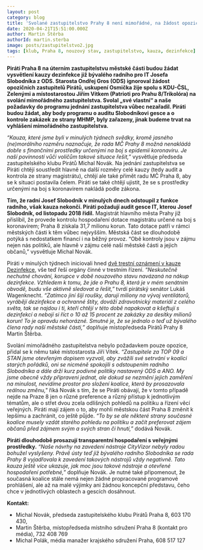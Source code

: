 ```yaml
---
layout: post
category: blog
title: 'Svolané zastupitelstvo Prahy 8 není mimořádné, na žádost opozice a místostarosty nebral starosta Gros zřetel'
date: 2020-04-21T15:51:00.000Z
author: Martin Štěrba
authorId: martin.sterba
image: posts/zastupitelstvo2.jpg
tags: [klub, Praha 8, nouzový stav, zastupitelstvo, kauza, dezinfekce]
---
```


**Piráti Praha 8 na úterním zastupitelstvu městské části budou žádat vysvětlení kauzy dezinfekce již bývalého radního pro IT Josefa Slobodníka z ODS. Starosta Ondřej Gros (ODS) ignoroval žádost opozičních zastupitelů Pirátů, uskupení Osmička žije spolu s KDU-ČSL, Zelenými a místostarostou Jiřím Vítkem (Patrioti pro Prahu 8/Trikolóra) na svolání mimořádného zastupitelstva. Svolal „své vlastní“ a naše požadavky do programu jednání zastupitelstva vůbec nezařadil. Piráti budou žádat, aby body programu o auditu Slobodníkovi gesce a o kontrole zakázek ze strany MHMP, byly zařazeny, jinak budeme trvat na vyhlášení mimořádného zastupitelstva.**

*“Kauza, které jsme byli v minulých týdnech svědky, kromě jasného (ne)morálního rozměru naznačuje, že rada MČ Prahy 8 možná nenakládá dobře s finančními prostředky určenými na boj s epidemií koronaviru. Je naší povinností vůči voličům takové situace řešit,”* vysvětluje předseda zastupitelského klubu Pirátů Michal Novák. Na jednání zastupitelstva se Piráti chtějí soustředit hlavně na další rozměry celé kauzy (tedy audit a kontrola ze strany magistrátu), chtějí ale také přimět radu MČ Praha 8, aby se k situaci postavila čelem. Piráti se také chtějí ujistit, že se s prostředky určenými na boj s koronavirem nakládá podle zákona. 

**Tím, že radní Josef Slobodník v minulých dnech odstoupil z funkce radního, však kauza nekončí. Piráti požadují audit gesce IT, kterou Josef Slobodník, od listopadu 2018 řídil.** Magistrát hlavního města Prahy již přislíbil, že provede kontrolu hospodaření dotace magistrátu určené na boj s koronavirem; Praha 8 získala 31,7 milionu korun. Tato dotace patří v rámci městských části k těm vůbec nejvyšším. Městská část se dlouhodobě potýká s nedostatkem financí i na běžný provoz. “Obě kontroly jsou v zájmu nejen nás politiků, ale hlavně v zájmu celé naší městské části a jejich občanů,” vysvětluje Michal Novák. 

Piráti v minulých týdnech iniciovali hned [dvě trestní oznámení v kauze Dezinfekce](https://praha8.pirati.cz/aktuality/podavame-trestni-oznameni.html), vše teď řeší orgány činné v trestním řízení. *“Neskutečně nechutné chování, korupce v době nouzového stavu navázaná na nákup dezinfekce. Vzhledem k tomu, že jde o Prahu 8, která je v mém senátním obvodě, budu vše aktivně sledovat a řešit,”* tvrdí pirátský senátor Lukáš Wagenknecht. *“Zatímco jiní šijí roušky, darují miliony na vývoj ventilátorů, vyrábějí dezinfekce a ochranné štíty, dováží zdravotnický materiál z celého světa, tak se najdou i ti, kteří chtějí v této době napakovat a kšeftují s dezinfekcí a nebojí si říct o 10 až 15 procent ze zakázky za desítky milionů korun! To je opravdu nehorázné. Smutné je, že se jednalo o teď už bývalého člena rady naší městské části,”* doplňuje místopředseda Pirátů Prahy 8 Martin Štěrba.

Svolání mimořádného zastupitelstva nebylo požadavkem pouze opozice, přidal se k němu také místostarosta Jiří Vítek. *“Zastupitele za TOP 09 a STAN jsme otevřeným dopisem vyzvali, aby zvážili své setrvání v koalici starých pořádků, oni se nicméně spokojili s odstoupením radního Slobodníka a dále drží kurz podivné politiky nastavený ODS a ANO. My jsme obecně vždy připraveni jednat, ale dokud se nezmění jejich zaměření na minulost, nevidíme prostor pro složení koalice, která by prosazovala reálnou změnu,"* říká Novák s tím, že se Piráti obávají, že v tomto případě nejde na Praze 8 jen o různé preference a různý přístup k jednotlivým tématům, ale o střet dvou zcela odlišných pohledů na politiku a řízení věcí veřejných. Piráti mají zájem o to, aby mohli městskou část Praha 8 změnit k lepšímu a zachránit, co ještě půjde. *“To by se ale některé strany současné koalice musely vzdát starého pohledu na politiku a začít preferovat zájem občanů před zájmem svým a svých stran či hnutí,”* dodává Novák. 

**Piráti dlouhodobě prosazují transparentní hospodaření s veřejnými prostředky.** *“Naše návrhy na zavedení nástroje CityVizor nebyly radou bohužel vyslyšeny. Právě ústy teď již bývalého radního Slobodníka se rada Prahy 8 vyjadřovala k zavedení takových nástrojů vždy negativně. Tato kauza ještě více ukazuje, jak moc jsou takové nástroje a otevřené hospodaření potřebné,”* doplňuje Novák. Je nutné také připomenout, že současná koalice stále nemá nejen žádné propracované programové prohlášení, ale až na malé výjimky ani žádnou koncepční představu, čeho chce v jednotlivých oblastech a gescích dosáhnout. 

**Kontakt:**
- Michal Novák, předseda zastupitelského klubu Pirátů Praha 8, 603 170 430,
- Martin Štěrba, místopředseda místního sdružení Praha 8 (kontakt pro média), 732 408 769
- Michal Polák, média manažer krajského sdružení Praha, 608 517 127
